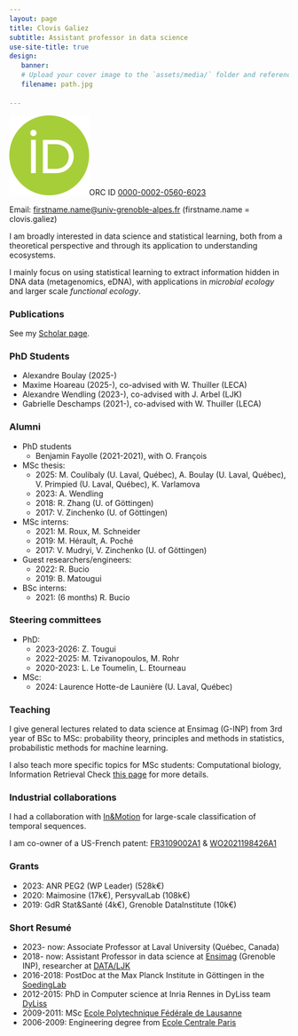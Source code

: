 ```yaml
---
layout: page
title: Clovis Galiez
subtitle: Assistant professor in data science
use-site-title: true
design:
   banner:
   # Upload your cover image to the `assets/media/` folder and reference it here
   filename: path.jpg

---
```




<img src="orcid.logo.icon.svg">ORC ID <a href="https://orcid.org/0000-0002-0560-6023">0000-0002-0560-6023</a>

Email: firstname.name@univ-grenoble-alpes.fr (firstname.name = clovis.galiez)


I am broadly interested in data science and statistical learning, both from a theoretical perspective and through its application to understanding ecosystems.

I mainly focus on using statistical learning to extract information hidden in DNA data (metagenomics, eDNA), with applications in *microbial ecology* and larger scale *functional ecology*.

### Publications
See my [Scholar page](https://scholar.google.com/citations?hl=fr&user=vmTnjSYAAAAJ&view_op=list_works&sortby=pubdate).

### PhD Students
* Alexandre Boulay (2025-)
* Maxime Hoareau (2025-), co-advised with W. Thuiller (LECA)
* Alexandre Wendling (2023-), co-advised with J. Arbel (LJK)
* Gabrielle Deschamps (2021-), co-advised with W. Thuiller (LECA)

### Alumni
* PhD students
	* Benjamin Fayolle (2021-2021), with O. François
* MSc thesis:
	* 2025: M. Coulibaly (U. Laval, Québec), A. Boulay (U. Laval, Québec), V. Primpied (U. Laval, Québec), K. Varlamova
	* 2023: A. Wendling
	* 2018: R. Zhang (U. of Göttingen)
	* 2017: V. Zinchenko (U. of Göttingen)
* MSc interns:
	* 2021: M. Roux, M. Schneider
	* 2019: M. Hérault, A. Poché
	* 2017: V. Mudryi, V. Zinchenko (U. of Göttingen)
* Guest researchers/engineers:
	* 2022: R. Bucio
	* 2019: B. Matougui
* BSc interns:
	* 2021: (6 months) R. Bucio 

### Steering committees
* PhD:
	* 2023-2026: Z. Tougui
	* 2022-2025: M. Tzivanopoulos, M. Rohr
	* 2020-2023: L. Le Toumelin, L. Etourneau
* MSc: 
	* 2024: Laurence Hotte-de Launière (U. Laval, Québec)


### Teaching
I give general lectures related to data science at Ensimag (G-INP) from 3rd year of BSc to MSc: probability theory, principles and methods in statistics, probabilistic methods for machine learning.

I also teach more specific topics for MSc students: Computational biology, Information Retrieval
Check [this page](currentteaching.md) for more details.


### Industrial collaborations
I had a collaboration with [In&Motion](https://www.inemotion.com/en/) for large-scale classification of temporal sequences.

I am co-owner of a US-French patent: [FR3109002A1](https://patents.google.com/patent/FR3109002A1) & [WO2021198426A1](https://patents.google.com/patent/WO2021198426A1)

### Grants
* 2023: ANR PEG2 (WP Leader) (528k€)
* 2020: Maimosine (17k€), PersyvalLab (108k€)
* 2019: GdR Stat&Santé (4k€), Grenoble DataInstitute (10k€)

### Short Resumé
* 2023- now: Associate Professor at Laval University (Québec, Canada)
* 2018- now: Assistant Professor in data science at [Ensimag](http://ensimag.grenoble-inp.fr/en) (Grenoble INP), researcher at [DATA/LJK](https://ljk.imag.fr/Statistique/index_en.html)
* 2016-2018: PostDoc at the Max Planck Institute in Göttingen in the [SoedingLab](http://www.mpibpc.mpg.de/soeding)
* 2012-2015: PhD in Computer science at Inria Rennes in DyLiss team [DyLiss](http://www.irisa.fr/dyliss/)
* 2009-2011: MSc [Ecole Polytechnique Fédérale de Lausanne](https://www.epfl.ch/)
* 2006-2009: Engineering degree from [Ecole Centrale Paris](http://www.centralesupelec.fr/)


